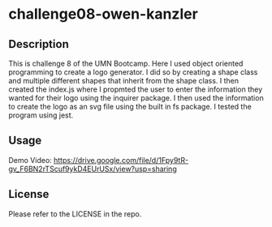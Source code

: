 # challenge08-owen-kanzler

## Description

This is challenge 8 of the UMN Bootcamp. Here I used object oriented programming to create a logo generator. I did so by creating a shape class and multiple different shapes that inherit from the shape class. I then created the index.js where I propmted the user to enter the information they wanted for their logo using the inquirer package. I then used the information to create the logo as an svg file using the built in fs package. I tested the program using jest.

## Usage

Demo Video:
https://drive.google.com/file/d/1Fpy9tR-gv_F6BN2rTScuf9ykD4EUrUSx/view?usp=sharing

## License

Please refer to the LICENSE in the repo.
